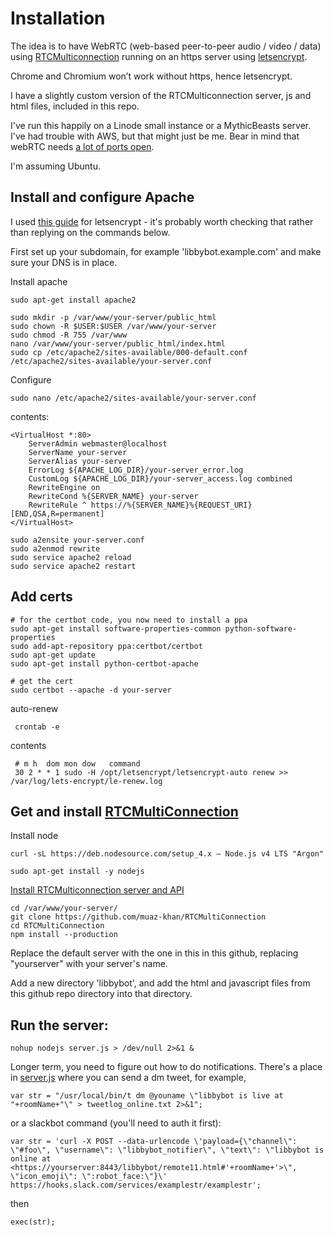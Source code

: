 # Installation

The idea is to have WebRTC (web-based peer-to-peer audio / video / data) using 
[RTCMulticonnection](http://www.rtcmulticonnection.org) running on an https server 
using [letsencrypt](https://letsencrypt.org).

Chrome and Chromium won’t work without https, hence letsencrypt.

I have a slightly custom version of the RTCMulticonnection server, js and html files, included in this repo.

I've run this happily on a Linode small instance or a MythicBeasts server. I've had trouble with AWS, but that might just be me. Bear in mind that webRTC needs [a lot of ports open](https://www.quora.com/What-ports-does-WebRTC-use?share=1).

I'm assuming Ubuntu.

## Install and configure Apache 

I used [this guide](https://www.digitalocean.com/community/tutorials/how-to-secure-apache-with-let-s-encrypt-on-ubuntu-16-04) for letsencrypt - it's probably worth checking that rather than replying on the commands below.

First set up your subdomain, for example 'libbybot.example.com' and make sure your DNS is in place. 

Install apache

    sudo apt-get install apache2

    sudo mkdir -p /var/www/your-server/public_html
    sudo chown -R $USER:$USER /var/www/your-server
    sudo chmod -R 755 /var/www
    nano /var/www/your-server/public_html/index.html
    sudo cp /etc/apache2/sites-available/000-default.conf /etc/apache2/sites-available/your-server.conf

Configure

    sudo nano /etc/apache2/sites-available/your-server.conf

contents:

    <VirtualHost *:80>     
        ServerAdmin webmaster@localhost
        ServerName your-server
        ServerAlias your-server
        ErrorLog ${APACHE_LOG_DIR}/your-server_error.log
        CustomLog ${APACHE_LOG_DIR}/your-server_access.log combined
        RewriteEngine on
        RewriteCond %{SERVER_NAME} your-server
        RewriteRule ^ https://%{SERVER_NAME}%{REQUEST_URI} [END,QSA,R=permanent]
    </VirtualHost>

    sudo a2ensite your-server.conf
    sudo a2enmod rewrite
    sudo service apache2 reload
    sudo service apache2 restart

## Add certs

    # for the certbot code, you now need to install a ppa
    sudo apt-get install software-properties-common python-software-properties
    sudo add-apt-repository ppa:certbot/certbot
    sudo apt-get update
    sudo apt-get install python-certbot-apache
    
    # get the cert  
    sudo certbot --apache -d your-server

auto-renew

     crontab -e

contents

     # m h  dom mon dow   command
     30 2 * * 1 sudo -H /opt/letsencrypt/letsencrypt-auto renew >> /var/log/lets-encrypt/le-renew.log


## Get and install [RTCMultiConnection](http://www.rtcmulticonnection.org)

Install node

    curl -sL https://deb.nodesource.com/setup_4.x — Node.js v4 LTS "Argon"

    sudo apt-get install -y nodejs

[Install RTCMulticonnection server and API](https://github.com/muaz-khan/RTCMultiConnection/blob/master/docs/installation-guide.md)

    cd /var/www/your-server/
    git clone https://github.com/muaz-khan/RTCMultiConnection
    cd RTCMultiConnection
    npm install --production

Replace the default server with the one in this in this github, replacing "yourserver" with your server's name.

Add a new directory 'libbybot', and add the html and javascript files from 
this github repo directory into that directory.

## Run the server:

    nohup nodejs server.js > /dev/null 2>&1 &

Longer term, you need to figure out how to do notifications. There's a place in [server.js](https://github.com/libbymiller/libbybot_eleven/blob/master/server/server.js) where you can send a dm tweet, for example, 

    var str = "/usr/local/bin/t dm @youname \"libbybot is live at "+roomName+"\" > tweetlog_online.txt 2>&1";

or a slackbot command (you'll need to auth it first):

    var str = 'curl -X POST --data-urlencode \'payload={\"channel\": \"#foo\", \"username\": \"libbybot_notifier\", \"text\": \"libbybot is online at <https://yourserver:8443/libbybot/remote11.html#'+roomName+'>\", \"icon_emoji\": \":robot_face:\"}\' https://hooks.slack.com/services/examplestr/examplestr';
    
then

    exec(str);
    
